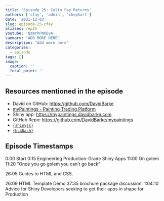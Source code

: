 ```yaml
---
title: 'Episode 25: Colin Fay Returns'
authors: ['cfay', 'admin', 'ckephart']
date: '2021-12-03'
slug: episode-25-cfay
aliases: /ep25
youtube: 'QzmrhPmKByA' 
summary: "ADD MORE HERE"
description: "Add more here"
categories:
  - episode
tags: []
image:
  caption: ''
  focal_point: ''
---
```


## Resources mentioned in the episode

- David on GitHub: https://github.com/DavidBarke
- [myPaintings - Painting Trading Platform](https://community.rstudio.com/t/mypaintings-painting-trading-platform-shiny-contest-submission/104278)
- Shiny app: https://mypaintings.davidbarke.com
- GitHub Repo: https://github.com/DavidBarke/mypaintings
- [`{shinyjs}`](https://deanattali.com/shinyjs)
- [`{bs4Dash}`](https://rinterface.github.io/bs4Dash)

## Episode Timestamps

0:00 Start
0:15 Engineering Production-Grade Shiny Apps
11:00 On golem
11:20 “Once you go golem you can’t go back”

26:05 Guides to HTML and CSS.

26:09 HTML Template Demo
37:35 brochure package discussion.
1:04:10 Advice for Shiny Developers seeking to get their apps in shape for Production

